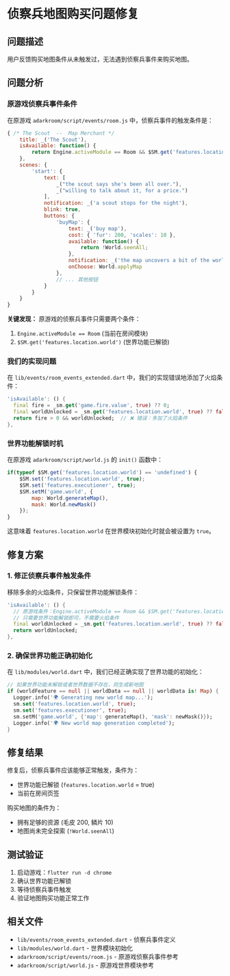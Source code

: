 # 侦察兵地图购买问题修复

## 问题描述

用户反馈购买地图条件从未触发过，无法遇到侦察兵事件来购买地图。

## 问题分析

### 原游戏侦察兵事件条件

在原游戏 `adarkroom/script/events/room.js` 中，侦察兵事件的触发条件是：

```javascript
{ /* The Scout  --  Map Merchant */
    title: _('The Scout'),
    isAvailable: function() {
        return Engine.activeModule == Room && $SM.get('features.location.world');
    },
    scenes: {
        'start': {
            text: [
                _("the scout says she's been all over."),
                _("willing to talk about it, for a price.")
            ],
            notification: _('a scout stops for the night'),
            blink: true,
            buttons: {
                'buyMap': {
                    text: _('buy map'),
                    cost: { 'fur': 200, 'scales': 10 },
                    available: function() {
                        return !World.seenAll;
                    },
                    notification: _('the map uncovers a bit of the world'),
                    onChoose: World.applyMap
                },
                // ... 其他按钮
            }
        }
    }
}
```

**关键发现：** 原游戏的侦察兵事件只需要两个条件：
1. `Engine.activeModule == Room` (当前在房间模块)
2. `$SM.get('features.location.world')` (世界功能已解锁)

### 我们的实现问题

在 `lib/events/room_events_extended.dart` 中，我们的实现错误地添加了火焰条件：

```dart
'isAvailable': () {
  final fire = _sm.get('game.fire.value', true) ?? 0;
  final worldUnlocked = _sm.get('features.location.world', true) ?? false;
  return fire > 0 && worldUnlocked;  // ❌ 错误：多加了火焰条件
},
```

### 世界功能解锁时机

在原游戏 `adarkroom/script/world.js` 的 `init()` 函数中：

```javascript
if(typeof $SM.get('features.location.world') == 'undefined') {
    $SM.set('features.location.world', true);
    $SM.set('features.executioner', true);
    $SM.setM('game.world', {
        map: World.generateMap(),
        mask: World.newMask()
    });
}
```

这意味着 `features.location.world` 在世界模块初始化时就会被设置为 `true`。

## 修复方案

### 1. 修正侦察兵事件触发条件

移除多余的火焰条件，只保留世界功能解锁条件：

```dart
'isAvailable': () {
  // 原游戏条件：Engine.activeModule == Room && $SM.get('features.location.world')
  // 只需要世界功能解锁即可，不需要火焰条件
  final worldUnlocked = _sm.get('features.location.world', true) ?? false;
  return worldUnlocked;
},
```

### 2. 确保世界功能正确初始化

在 `lib/modules/world.dart` 中，我们已经正确实现了世界功能的初始化：

```dart
// 如果世界功能未解锁或者世界数据不存在，则生成新地图
if (worldFeature == null || worldData == null || worldData is! Map) {
  Logger.info('🌍 Generating new world map...');
  sm.set('features.location.world', true);
  sm.set('features.executioner', true);
  sm.setM('game.world', {'map': generateMap(), 'mask': newMask()});
  Logger.info('🌍 New world map generation completed');
}
```

## 修复结果

修复后，侦察兵事件应该能够正常触发，条件为：
- 世界功能已解锁 (`features.location.world` = true)
- 当前在房间页签

购买地图的条件为：
- 拥有足够的资源 (毛皮 200, 鳞片 10)
- 地图尚未完全探索 (`!World.seenAll`)

## 测试验证

1. 启动游戏：`flutter run -d chrome`
2. 确认世界功能已解锁
3. 等待侦察兵事件触发
4. 验证地图购买功能正常工作

## 相关文件

- `lib/events/room_events_extended.dart` - 侦察兵事件定义
- `lib/modules/world.dart` - 世界模块初始化
- `adarkroom/script/events/room.js` - 原游戏侦察兵事件参考
- `adarkroom/script/world.js` - 原游戏世界模块参考
